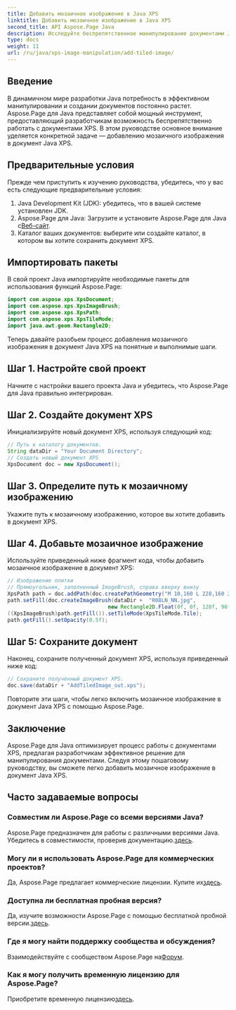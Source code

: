 ```yaml
---
title: Добавить мозаичное изображение в Java XPS
linktitle: Добавить мозаичное изображение в Java XPS
second_title: API Aspose.Page Java
description: Исследуйте беспрепятственное манипулирование документами Java XPS с помощью Aspose.Page. Научитесь легко добавлять мозаичные изображения, используя это пошаговое руководство.
type: docs
weight: 11
url: /ru/java/xps-image-manipulation/add-tiled-image/
---
```

## Введение
В динамичном мире разработки Java потребность в эффективном манипулировании и создании документов постоянно растет. Aspose.Page для Java представляет собой мощный инструмент, предоставляющий разработчикам возможность беспрепятственно работать с документами XPS. В этом руководстве основное внимание уделяется конкретной задаче — добавлению мозаичного изображения в документ Java XPS.
## Предварительные условия
Прежде чем приступить к изучению руководства, убедитесь, что у вас есть следующие предварительные условия:
1. Java Development Kit (JDK): убедитесь, что в вашей системе установлен JDK.
2.  Aspose.Page для Java: Загрузите и установите Aspose.Page для Java с[Веб-сайт](https://releases.aspose.com/page/java/).
3. Каталог ваших документов: выберите или создайте каталог, в котором вы хотите сохранить документ XPS.
## Импортировать пакеты
В свой проект Java импортируйте необходимые пакеты для использования функций Aspose.Page:
```java
import com.aspose.xps.XpsDocument;
import com.aspose.xps.XpsImageBrush;
import com.aspose.xps.XpsPath;
import com.aspose.xps.XpsTileMode;
import java.awt.geom.Rectangle2D;
```
Теперь давайте разобьем процесс добавления мозаичного изображения в документ Java XPS на понятные и выполнимые шаги.
## Шаг 1. Настройте свой проект
Начните с настройки вашего проекта Java и убедитесь, что Aspose.Page для Java правильно интегрирован.
## Шаг 2. Создайте документ XPS
Инициализируйте новый документ XPS, используя следующий код:
```java
// Путь к каталогу документов.
String dataDir = "Your Document Directory";
// Создать новый документ XPS
XpsDocument doc = new XpsDocument();
```
## Шаг 3. Определите путь к мозаичному изображению
Укажите путь к мозаичному изображению, которое вы хотите добавить в документ XPS.
## Шаг 4. Добавьте мозаичное изображение
Используйте приведенный ниже фрагмент кода, чтобы добавить мозаичное изображение в документ XPS:
```java
// Изображение плитки
// Прямоугольник, заполненный ImageBrush, справа вверху внизу
XpsPath path = doc.addPath(doc.createPathGeometry("M 10,160 L 228,160 228,305 10,305"));
path.setFill(doc.createImageBrush(dataDir +  "R08LN_NN.jpg",
                                new Rectangle2D.Float(0f, 0f, 128f, 96f), new Rectangle2D.Float(0f, 0f, 64f, 48f)));
((XpsImageBrush)path.getFill()).setTileMode(XpsTileMode.Tile);
path.getFill().setOpacity(0.5f);
```
## Шаг 5: Сохраните документ
Наконец, сохраните полученный документ XPS, используя приведенный ниже код:
```java
// Сохраните полученный документ XPS.
doc.save(dataDir + "AddTiledImage_out.xps"); 
```
Повторите эти шаги, чтобы легко включить мозаичное изображение в документ Java XPS с помощью Aspose.Page.
## Заключение
Aspose.Page для Java оптимизирует процесс работы с документами XPS, предлагая разработчикам эффективное решение для манипулирования документами. Следуя этому пошаговому руководству, вы сможете легко добавить мозаичное изображение в документ Java XPS.

## Часто задаваемые вопросы
### Совместим ли Aspose.Page со всеми версиями Java?
 Aspose.Page предназначен для работы с различными версиями Java. Убедитесь в совместимости, проверив документацию.[здесь](https://reference.aspose.com/page/java/).
### Могу ли я использовать Aspose.Page для коммерческих проектов?
Да, Aspose.Page предлагает коммерческие лицензии. Купите их[здесь](https://purchase.aspose.com/buy).
### Доступна ли бесплатная пробная версия?
 Да, изучите возможности Aspose.Page с помощью бесплатной пробной версии.[здесь](https://releases.aspose.com/).
### Где я могу найти поддержку сообщества и обсуждения?
 Взаимодействуйте с сообществом Aspose.Page на[Форум](https://forum.aspose.com/c/page/39).
### Как я могу получить временную лицензию для Aspose.Page?
 Приобретите временную лицензию[здесь](https://purchase.aspose.com/temporary-license/).